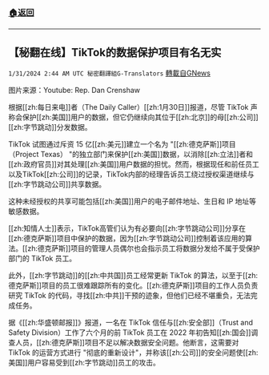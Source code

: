 ###  [:house:返回](README.md)
---


## 【秘翻在线】TikTok的数据保护项目有名无实
`1/31/2024 2:44 AM UTC 秘密翻譯組G-Translators` [轉載自GNews](https://gnews.org/articles/2268197)

图片来源：Youtube: Rep. Dan Crenshaw

根据[[zh:每日来电]]者（The Daily Caller）[[zh:1月30日]]报道，尽管 TikTok 声称会保护[[zh:美国]]用户的数据，但它仍继续向其位于[[zh:北京]]的母[[zh:公司]][[zh:字节跳动]]分发数据。

TikTok 试图通过斥资 15 亿[[zh:美元]]建立一个名为 "[[zh:德克萨斯]]项目（Project Texas） "的独立部门来保护[[zh:美国]]数据，以消除[[zh:立法]]者和[[zh:政府官员]]对其处理[[zh:美国]]用户数据的担忧。然而，根据现任和前任员工以及TikTok[[zh:公司]]的记录，TikTok内部的经理告诉员工绕过授权渠道继续与[[zh:字节跳动公司]]共享数据。

这种未经授权的共享可能包括[[zh:美国]]用户的电子邮件地址、生日和 IP 地址等敏感数据。

[[zh:知情人士]]表示，TikTok高管们认为有必要向[[zh:字节跳动公司]]分享在[[zh:德克萨斯]]项目中保护的数据，因为[[zh:字节跳动公司]]控制着该应用的算法。[[zh:德克萨斯]]项目的管理人员偶尔也会指示员工将数据分发给不属于受保护部门的 TikTok 员工。

此外，[[zh:字节跳动]]的[[zh:中共国]]员工经常更新 TikTok 的算法，以至于[[zh:德克萨斯]]项目的员工很难跟踪所有的变化。[[zh:德克萨斯]]项目的工作人员负责研究 TikTok 的代码，寻找[[zh:中共]]干预的迹象，但他们已经不堪重负，无法完成任务。

据《[[zh:华盛顿邮报]]》报道，一名在 TikTok 信任与[[zh:安全部]]（Trust and Safety Division）工作了六个月的前 TikTok 员工在 2022 年初告知[[zh:国会]]调查人员，[[zh:德克萨斯]]项目不足以解决数据安全问题。他断言，这需要对 TikTok 的运营方式进行 "彻底的重新设计"，并称该[[zh:公司]]的安全问题使[[zh:美国]]用户容易受到[[zh:字节跳动]]员工的攻击。
